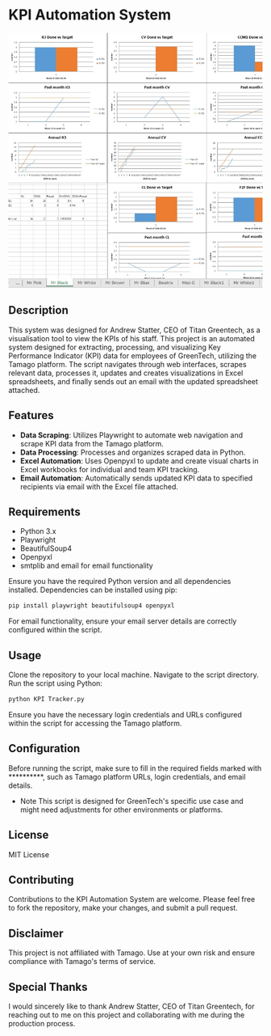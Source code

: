 # KPI Automation System

<img src="https://github.com/SapporoAlex/KPI-Tracker/blob/main/preview.jpg">

## Description
This system was designed for Andrew Statter, CEO of Titan Greentech, as a visualisation tool to view the KPIs of his staff. This project is an automated system designed for extracting, processing, and visualizing Key Performance Indicator (KPI) data for employees of GreenTech, utilizing the Tamago platform. The script navigates through web interfaces, scrapes relevant data, processes it, updates and creates visualizations in Excel spreadsheets, and finally sends out an email with the updated spreadsheet attached.

## Features
- **Data Scraping**: Utilizes Playwright to automate web navigation and scrape KPI data from the Tamago platform.
- **Data Processing**: Processes and organizes scraped data in Python.
- **Excel Automation**: Uses Openpyxl to update and create visual charts in Excel workbooks for individual and team KPI tracking.
- **Email Automation**: Automatically sends updated KPI data to specified recipients via email with the Excel file attached.

## Requirements
- Python 3.x
- Playwright
- BeautifulSoup4
- Openpyxl
- smtplib and email for email functionality

Ensure you have the required Python version and all dependencies installed. Dependencies can be installed using pip:
```bash
pip install playwright beautifulsoup4 openpyxl
```
For email functionality, ensure your email server details are correctly configured within the script.

## Usage
Clone the repository to your local machine.
Navigate to the script directory.
Run the script using Python:
```bash
python KPI Tracker.py
```
Ensure you have the necessary login credentials and URLs configured within the script for accessing the Tamago platform.

## Configuration
Before running the script, make sure to fill in the required fields marked with **********, such as Tamago platform URLs, login credentials, and email details.

- Note
This script is designed for GreenTech's specific use case and might need adjustments for other environments or platforms.

## License
MIT License

## Contributing
Contributions to the KPI Automation System are welcome. Please feel free to fork the repository, make your changes, and submit a pull request.

## Disclaimer
This project is not affiliated with Tamago. Use at your own risk and ensure compliance with Tamago's terms of service.

## Special Thanks
I would sincerely like to thank Andrew Statter, CEO of Titan Greentech, for reaching out to me on this project and collaborating with me during the production process.
